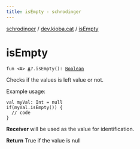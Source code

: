 ```yaml
---
title: isEmpty - schrodinger
---
```


[schrodinger](../index.html) / [dev.kioba.cat](index.html) / [isEmpty](./is-empty.html)

# isEmpty

`fun <A> `[`A`](is-empty.html#A)`?.isEmpty(): `[`Boolean`](https://kotlinlang.org/api/latest/jvm/stdlib/kotlin/-boolean/index.html)

Checks if the values is left value or not.

Example usage:

```
val myVal: Int = null
if(myVal.isEmpty()) {
  // code
}
```

**Receiver**
will be used as the value for identification.

**Return**
True if the value is null

